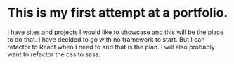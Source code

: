 # This is my first attempt at a portfolio.

I have sites and projects I would like to showcase and this will be the place to do that.
I have decided to go with no framework to start.
But I can refactor to React when I need to and that is the plan.
I will also probably want to refactor the css to sass.
